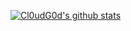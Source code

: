 [![Cl0udG0d's github stats](https://github-readme-stats.vercel.app/api?username=Love-Lyu&show_icons=true)](https://github.com/anuraghazra/github-readme-stats)
